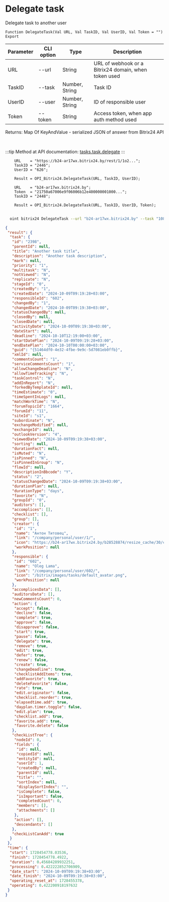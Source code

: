 ﻿---
sidebar_position: 16
---

# Delegate task
 Delegate task to another user



`Function DelegateTask(Val URL, Val TaskID, Val UserID, Val Token = "") Export`

  | Parameter | CLI option | Type | Description |
  |-|-|-|-|
  | URL | --url | String | URL of webhook or a Bitrix24 domain, when token used |
  | TaskID | --task | Number, String | Task ID |
  | UserID | --user | Number, String | ID of responsible user |
  | Token | --token | String | Access token, when app auth method used |

  
  Returns:  Map Of KeyAndValue - serialized JSON of answer from Bitrix24 API

<br/>

:::tip
Method at API documentation: [tasks.task.delegate](https://dev.1c-bitrix.ru/rest_help/tasks/task/tasks/tasks_task_delegate.php)
:::
<br/>


```bsl title="Code example"
    URL    = "https://b24-ar17wx.bitrix24.by/rest/1/1o2...";
    TaskID = "2446";
    UserID = "626";

    Result = OPI_Bitrix24.DelegateTask(URL, TaskID, UserID);

    URL    = "b24-ar17wx.bitrix24.by";
    Token  = "21750a67006e9f06006b12e400000001000...";
    TaskID = "2448";

    Result = OPI_Bitrix24.DelegateTask(URL, TaskID, UserID, Token);
```



```sh title="CLI command example"
    
  oint bitrix24 DelegateTask --url "b24-ar17wx.bitrix24.by" --task "1080" --user "80" --token "fe3fa966006e9f06006b12e400000001000..."

```

```json title="Result"
{
 "result": {
  "task": {
   "id": "2398",
   "parentId": null,
   "title": "Another task title",
   "description": "Another task description",
   "mark": null,
   "priority": "1",
   "multitask": "N",
   "notViewed": "N",
   "replicate": "N",
   "stageId": "0",
   "createdBy": "1",
   "createdDate": "2024-10-09T09:19:28+03:00",
   "responsibleId": "602",
   "changedBy": "1",
   "changedDate": "2024-10-09T09:19:38+03:00",
   "statusChangedBy": null,
   "closedBy": null,
   "closedDate": null,
   "activityDate": "2024-10-09T09:19:38+03:00",
   "dateStart": null,
   "deadline": "2024-10-10T12:19:00+03:00",
   "startDatePlan": "2024-10-09T09:19:28+03:00",
   "endDatePlan": "2024-10-10T00:00:00+03:00",
   "guid": "{51464df0-4e32-4fbe-9e9c-5d7081eb0ffb}",
   "xmlId": null,
   "commentsCount": "1",
   "serviceCommentsCount": "1",
   "allowChangeDeadline": "N",
   "allowTimeTracking": "N",
   "taskControl": "N",
   "addInReport": "N",
   "forkedByTemplateId": null,
   "timeEstimate": "0",
   "timeSpentInLogs": null,
   "matchWorkTime": "N",
   "forumTopicId": "1664",
   "forumId": "11",
   "siteId": "s1",
   "subordinate": "N",
   "exchangeModified": null,
   "exchangeId": null,
   "outlookVersion": "4",
   "viewedDate": "2024-10-09T09:19:38+03:00",
   "sorting": null,
   "durationFact": null,
   "isMuted": "N",
   "isPinned": "N",
   "isPinnedInGroup": "N",
   "flowId": null,
   "descriptionInBbcode": "Y",
   "status": "2",
   "statusChangedDate": "2024-10-09T09:19:38+03:00",
   "durationPlan": null,
   "durationType": "days",
   "favorite": "N",
   "groupId": "0",
   "auditors": [],
   "accomplices": [],
   "checklist": [],
   "group": [],
   "creator": {
    "id": "1",
    "name": "Антон Титовец",
    "link": "/company/personal/user/1/",
    "icon": "https://b24-ar17wx.bitrix24.by/b28528874/resize_cache/30/c0120a8d7c10d63c83e32398d1ec4d9e/main/d7e/d7e99cf556e4ab676463dae2c00ddfbb/a7e0af6899300e3c684caeca5c334d81.jpg",
    "workPosition": null
   },
   "responsible": {
    "id": "602",
    "name": "Oleg Lama",
    "link": "/company/personal/user/602/",
    "icon": "/bitrix/images/tasks/default_avatar.png",
    "workPosition": null
   },
   "accomplicesData": [],
   "auditorsData": [],
   "newCommentsCount": 0,
   "action": {
    "accept": false,
    "decline": false,
    "complete": true,
    "approve": false,
    "disapprove": false,
    "start": true,
    "pause": false,
    "delegate": true,
    "remove": true,
    "edit": true,
    "defer": true,
    "renew": false,
    "create": true,
    "changeDeadline": true,
    "checklistAddItems": true,
    "addFavorite": true,
    "deleteFavorite": false,
    "rate": true,
    "edit.originator": false,
    "checklist.reorder": true,
    "elapsedtime.add": true,
    "dayplan.timer.toggle": false,
    "edit.plan": true,
    "checklist.add": true,
    "favorite.add": true,
    "favorite.delete": false
   },
   "checkListTree": {
    "nodeId": 0,
    "fields": {
     "id": null,
     "copiedId": null,
     "entityId": null,
     "userId": 1,
     "createdBy": null,
     "parentId": null,
     "title": "",
     "sortIndex": null,
     "displaySortIndex": "",
     "isComplete": false,
     "isImportant": false,
     "completedCount": 0,
     "members": [],
     "attachments": []
    },
    "action": [],
    "descendants": []
   },
   "checkListCanAdd": true
  }
 },
 "time": {
  "start": 1728454778.03536,
  "finish": 1728454778.4922,
  "duration": 0.45684289932251,
  "processing": 0.422222852706909,
  "date_start": "2024-10-09T09:19:38+03:00",
  "date_finish": "2024-10-09T09:19:38+03:00",
  "operating_reset_at": 1728455378,
  "operating": 0.422200918197632
 }
}
```

